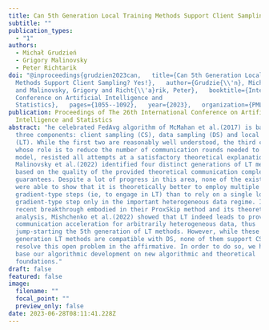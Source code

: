 ```yaml
---
title: Can 5th Generation Local Training Methods Support Client Sampling? Yes!
subtitle: ""
publication_types:
  - "1"
authors:
  - Michał Grudzień
  - Grigory Malinovsky
  - Peter Richtarik
doi: "@inproceedings{grudzien2023can,   title={Can 5th Generation Local Training
  Methods Support Client Sampling? Yes!},   author={Grudzie{\\'n}, Micha{\\l}
  and Malinovsky, Grigory and Richt{\\'a}rik, Peter},   booktitle={International
  Conference on Artificial Intelligence and
  Statistics},   pages={1055--1092},   year={2023},   organization={PMLR} }"
publication: Proceedings of The 26th International Conference on Artificial
  Intelligence and Statistics
abstract: "he celebrated FedAvg algorithm of McMahan et al.(2017) is based on
  three components: client sampling (CS), data sampling (DS) and local training
  (LT). While the first two are reasonably well understood, the third component,
  whose role is to reduce the number of communication rounds needed to train the
  model, resisted all attempts at a satisfactory theoretical explanation.
  Malinovsky et al.(2022) identified four distinct generations of LT methods
  based on the quality of the provided theoretical communication complexity
  guarantees. Despite a lot of progress in this area, none of the existing works
  were able to show that it is theoretically better to employ multiple local
  gradient-type steps (ie, to engage in LT) than to rely on a single local
  gradient-type step only in the important heterogeneous data regime. In a
  recent breakthrough embodied in their ProxSkip method and its theoretical
  analysis, Mishchenko et al.(2022) showed that LT indeed leads to provable
  communication acceleration for arbitrarily heterogeneous data, thus
  jump-starting the 5th generation of LT methods. However, while these latest
  generation LT methods are compatible with DS, none of them support CS. We
  resolve this open problem in the affirmative. In order to do so, we had to
  base our algorithmic development on new algorithmic and theoretical
  foundations."
draft: false
featured: false
image:
  filename: ""
  focal_point: ""
  preview_only: false
date: 2023-06-28T08:11:41.228Z
---
```

